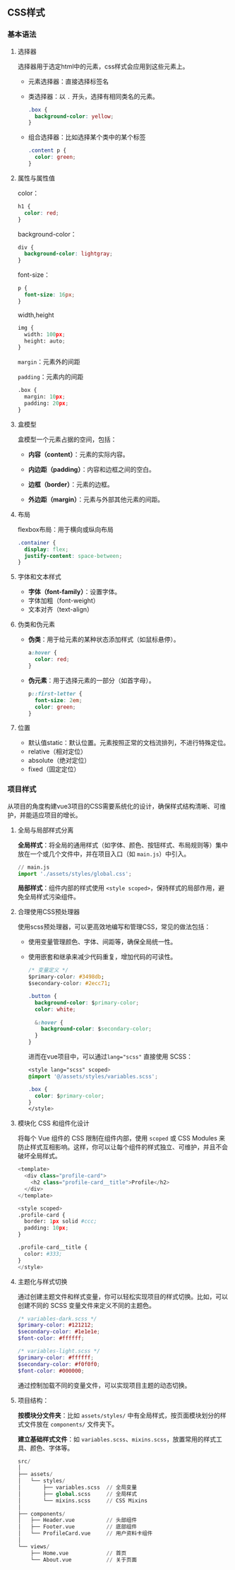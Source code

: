 ## CSS样式

### 基本语法

1. 选择器

   选择器用于选定html中的元素，css样式会应用到这些元素上。

   * 元素选择器：直接选择标签名

   * 类选择器：以 `.` 开头，选择有相同类名的元素。

     ```css
     .box {
       background-color: yellow;
     }
     ```

   * 组合选择器：比如选择某个类中的某个标签

     ```css
     .content p {
       color: green;
     }
     ```

2. 属性与属性值

   color：

   ```css
   h1 {
     color: red;
   }
   ```

   background-color：

   ```css
   div {
     background-color: lightgray;
   }
   ```

   font-size：

   ```css
   p {
     font-size: 16px;
   }
   ```

   width,height

   ```python
   img {
     width: 100px;
     height: auto;
   }
   ```

   `margin`：元素外的间距

   `padding`：元素内的间距

   ```python
   .box {
     margin: 10px;
     padding: 20px;
   }
   ```

3. 盒模型

   盒模型一个元素占据的空间，包括：

   * **内容（content）**：元素的实际内容。

   * **内边距（padding）**：内容和边框之间的空白。

   * **边框（border）**：元素的边框。

   * **外边距（margin）**：元素与外部其他元素的间距。

4. 布局

   flexbox布局：用于横向或纵向布局

   ```css
   .container {
     display: flex;
     justify-content: space-between;
   }
   ```

5. 字体和文本样式

   * **字体（font-family）**：设置字体。
   * 字体加粗（font-weight）
   * 文本对齐（text-align）

6. 伪类和伪元素

   * **伪类**：用于给元素的某种状态添加样式（如鼠标悬停）。

     ```css
     a:hover {
       color: red;
     }
     ```

   * **伪元素**：用于选择元素的一部分（如首字母）。

     ```css
     p::first-letter {
       font-size: 2em;
       color: green;
     }
     ```

7. 位置

   * 默认值static：默认位置。元素按照正常的文档流排列，不进行特殊定位。
   * relative（相对定位）
   * absolute（绝对定位）
   * fixed（固定定位）

### 项目样式

从项目的角度构建vue3项目的CSS需要系统化的设计，确保样式结构清晰、可维护，并能适应项目的增长。

1. 全局与局部样式分离

   **全局样式**：将全局的通用样式（如字体、颜色、按钮样式、布局规则等）集中放在一个或几个文件中，并在项目入口（如 `main.js`）中引入。

   ```python
   // main.js
   import './assets/styles/global.css';
   ```

   **局部样式**：组件内部的样式使用 `<style scoped>`，保持样式的局部作用，避免全局样式污染组件。

2. 合理使用CSS预处理器

   使用scss预处理器，可以更高效地编写和管理CSS，常见的做法包括：

   * 使用变量管理颜色、字体、间距等，确保全局统一性。

   * 使用嵌套和继承来减少代码重复，增加代码的可读性。

     ```css
     /* 变量定义 */
     $primary-color: #3498db;
     $secondary-color: #2ecc71;
     
     .button {
       background-color: $primary-color;
       color: white;
       
       &:hover {
         background-color: $secondary-color;
       }
     }
     ```

     进而在vue项目中，可以通过`lang="scss"` 直接使用 SCSS：

     ```css
     <style lang="scss" scoped>
     @import '@/assets/styles/variables.scss';
     
     .box {
       color: $primary-color;
     }
     </style>
     ```

3. 模块化 CSS 和组件化设计

   将每个 Vue 组件的 CSS 限制在组件内部，使用 `scoped` 或 CSS Modules 来防止样式互相影响。这样，你可以让每个组件的样式独立、可维护，并且不会破坏全局样式。

   ```python
   <template>
     <div class="profile-card">
       <h2 class="profile-card__title">Profile</h2>
     </div>
   </template>
   
   <style scoped>
   .profile-card {
     border: 1px solid #ccc;
     padding: 10px;
   }
   
   .profile-card__title {
     color: #333;
   }
   </style>
   
   ```

4. 主题化与样式切换

   通过创建主题文件和样式变量，你可以轻松实现项目的样式切换。比如，可以创建不同的 SCSS 变量文件来定义不同的主题色。

   ```scss
   /* variables-dark.scss */
   $primary-color: #121212;
   $secondary-color: #1e1e1e;
   $font-color: #ffffff;
   ```

   ```scss
   /* variables-light.scss */
   $primary-color: #ffffff;
   $secondary-color: #f0f0f0;
   $font-color: #000000;
   ```

   通过控制加载不同的变量文件，可以实现项目主题的动态切换。

5. 项目结构：

   **按模块分文件夹**：比如 `assets/styles/` 中有全局样式，按页面模块划分的样式文件放在 `components/` 文件夹下。

   **建立基础样式文件**：如 `variables.scss`、`mixins.scss`，放置常用的样式工具、颜色、字体等。

   ```python
   src/
   │
   ├── assets/
   │   └── styles/
   │       ├── variables.scss  // 全局变量
   │       ├── global.scss     // 全局样式
   │       └── mixins.scss     // CSS Mixins
   │
   ├── components/
   │   ├── Header.vue          // 头部组件
   │   ├── Footer.vue          // 底部组件
   │   └── ProfileCard.vue     // 用户资料卡组件
   │
   └── views/
       ├── Home.vue            // 首页
       └── About.vue           // 关于页面
   ```

   